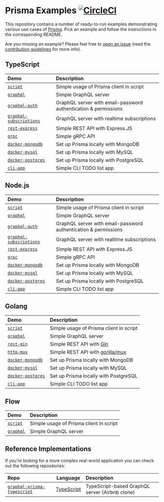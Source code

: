 # Prisma Examples [![CircleCI](https://circleci.com/gh/prisma/prisma-examples.svg?style=shield)](https://circleci.com/gh/prisma/prisma-examples)

This repository contains a number of ready-to-run examples demonstrating various use cases of [Prisma](https://www.prisma.io). Pick an example and follow the instructions in the corresponding README.

Are you missing an example? Please feel free to [open an issue](https://github.com/prisma/prisma-examples/issues/new) (read the [contribution guidelines](./CONTRIBUTING.md) for more info).

<!-- Please keep the absolute URLs so it's easier to copy&paste to prisma/prisma/README.md  -->

## TypeScript

| Demo | Description |
|:------|:----------|
| [`script`](https://github.com/prisma/prisma-examples/tree/master/typescript/script) | Simple usage of Prisma client in script |
| [`graphql`](https://github.com/prisma/prisma-examples/tree/master/typescript/graphql) | Simple GraphQL server |
| [`graphql-auth`](https://github.com/prisma/prisma-examples/tree/master/typescript/graphql-auth) | GraphQL server with email-password authentication & permissions |
| [`graphql-subscriptions`](https://github.com/prisma/prisma-examples/tree/master/typescript/graphql-subscriptions) | GraphQL server with realtime subscriptions |
| [`rest-express`](https://github.com/prisma/prisma-examples/tree/master/typescript/rest-express) | Simple REST API with Express.JS |
| [`grpc`](https://github.com/prisma/prisma-examples/tree/master/typescript/grpc) | Simple gRPC API |
| [`docker-mongodb`](https://github.com/prisma/prisma-examples/tree/master/typescript/docker-mongodb) | Set up Prisma locally with MongoDB |
| [`docker-mysql`](https://github.com/prisma/prisma-examples/tree/master/typescript/docker-mysql) | Set up Prisma locally with MySQL |
| [`docker-postgres`](https://github.com/prisma/prisma-examples/tree/master/typescript/docker-postgres) | Set up Prisma locally with PostgreSQL |
| [`cli-app`](https://github.com/prisma/prisma-examples/tree/master/typescript/cli-app) | Simple CLI TODO list app |

## Node.js

| Demo | Description |
|:------|:----------|
| [`script`](https://github.com/prisma/prisma-examples/tree/master/node/script) | Simple usage of Prisma client in script |
| [`graphql`](https://github.com/prisma/prisma-examples/tree/master/node/graphql) | Simple GraphQL server |
| [`graphql-auth`](https://github.com/prisma/prisma-examples/tree/master/node/graphql-auth) | GraphQL server with email-password authentication & permissions |
| [`graphql-subscriptions`](https://github.com/prisma/prisma-examples/tree/master/node/graphql-subscriptions) | GraphQL server with realtime subscriptions |
| [`rest-express`](https://github.com/prisma/prisma-examples/tree/master/node/rest-express) | Simple REST API with Express.JS |
| [`grpc`](https://github.com/prisma/prisma-examples/tree/master/node/grpc) | Simple gRPC API |
| [`docker-mongodb`](https://github.com/prisma/prisma-examples/tree/master/node/docker-mongodb) | Set up Prisma locally with MongoDB |
| [`docker-mysql`](https://github.com/prisma/prisma-examples/tree/master/node/docker-mysql) | Set up Prisma locally with MySQL |
| [`docker-postgres`](https://github.com/prisma/prisma-examples/tree/master/node/docker-postgres) | Set up Prisma locally with PostgreSQL |
| [`cli-app`](https://github.com/prisma/prisma-examples/tree/master/node/cli-app) | Simple CLI TODO list app |


## Golang

| Demo | Description |
|:------|:----------|
| [`script`](https://github.com/prisma/prisma-examples/tree/master/go/script) | Simple usage of Prisma client in script |
| [`graphql`](https://github.com/prisma/prisma-examples/tree/master/go/graphql) | Simple GraphQL server |
| [`rest-gin`](https://github.com/prisma/prisma-examples/tree/master/go/rest-gin) | Simple REST API with [Gin](https://github.com/gin-gonic/gin) |
| [`http-mux`](https://github.com/prisma/prisma-examples/tree/master/go/http-mux) | Simple REST API with [gorilla/mux](https://github.com/gorilla/mux) |
| [`docker-mongodb`](https://github.com/prisma/prisma-examples/tree/master/go/docker-mongodb) | Set up Prisma locally with MongoDB |
| [`docker-mysql`](https://github.com/prisma/prisma-examples/tree/master/go/docker-mysql) | Set up Prisma locally with MySQL |
| [`docker-postgres`](https://github.com/prisma/prisma-examples/tree/master/go/docker-postgres) | Set up Prisma locally with PostgreSQL |
| [`cli-app`](https://github.com/prisma/prisma-examples/tree/master/go/cli-app) | Simple CLI TODO list app |

## Flow

| Demo | Description |
|:------|:----------|
| [`script`](https://github.com/prisma/prisma-examples/tree/master/flow/script) | Simple usage of Prisma client in script |
| [`graphql`](https://github.com/prisma/prisma-examples/tree/master/flow/graphql) | Simple GraphQL server |


## Reference Implementations

If you're looking for a more complex real-world application you can check out the following repositories:

| Repo | Language | Description |
|:-----|:--------:|:-------------|
| [`graphql-prisma-typescript`](https://github.com/prisma/graphql-prisma-typescript) | [TypeScript](https://www.typescriptlang.org/) | TypeScript-based GraphQL server (Airbnb clone)  |
